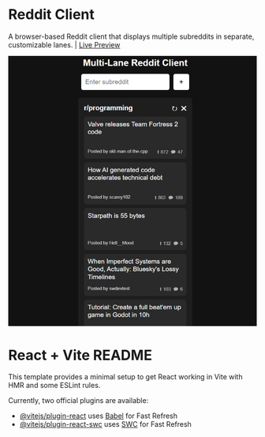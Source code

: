 # Reddit Client
A browser-based Reddit client that displays multiple subreddits in separate, customizable lanes. | [Live Preview](https://reyfaldyredditclient.netlify.app/)

![Reddit Client](./src/assets/reddit-client.png)

# React + Vite README

This template provides a minimal setup to get React working in Vite with HMR and some ESLint rules.

Currently, two official plugins are available:

- [@vitejs/plugin-react](https://github.com/vitejs/vite-plugin-react/blob/main/packages/plugin-react/README.md) uses [Babel](https://babeljs.io/) for Fast Refresh
- [@vitejs/plugin-react-swc](https://github.com/vitejs/vite-plugin-react-swc) uses [SWC](https://swc.rs/) for Fast Refresh

